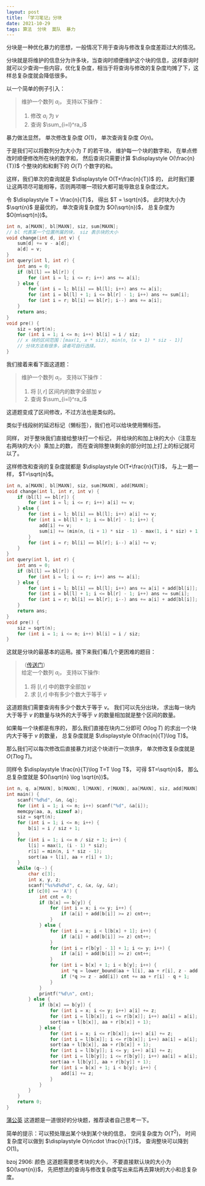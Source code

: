 ```yaml
---
layout: post
title: 「学习笔记」分块
date: 2021-10-29
tags: 算法  分块  莫队  暴力
---
```


分块是一种优化暴力的思想，一般情况下用于查询与修改复杂度差距过大的情况。

分块就是将维护的信息分为许多块，当查询时顺便维护这个块的信息，这样查询时就可以少查询一些内容，优化复杂度，相当于将查询与修改的复杂度均摊了下，这样总复杂度就会降低很多。

以一个简单的例子引入：

> 维护一个数列 $a_i$， 支持以下操作：
> 1. 修改 $a_i$ 为 $v$
> 2. 查询 $\sum_{i=l}^ra_i$

暴力做法显然， 单次修改复杂度 $O(1)$， 单次查询复杂度 $O(n)$。

于是我们可以将数列分为大小为 $T$ 的若干块， 维护每一个块的数字和， 在单点修改时顺便修改所在块的数字和， 然后查询只需要计算 $\displaystyle O(\frac{n}{T})$ 个整块的和和剩下的 $O(T)$ 个数字的和。

这样，我们单次的查询就是 $\displaystyle O(T+\frac{n}{T})$ 的， 此时我们要让这两项尽可能相等，否则两项哪一项较大都可能导致总复杂度过大。

令 $\displaystyle T = \frac{n}{T}$， 得出 $T = \sqrt{n}$， 此时块大小为 $\sqrt{n}$ 是最优的， 单次查询复杂度为 $O(\sqrt{n})$， 总复杂度为 $O(m\sqrt{n})$。

```cpp
int n, a[MAXN], bl[MAXN], siz, sum[MAXN]; 
// bl 代表某一个位置所属的块， siz 表示块的大小
void change(int d, int v) {
    sum[d] += v - a[d];
    a[d] = v;
}
int query(int l, int r) {
    int ans = 0;
    if (bl[l] == bl[r]) {
        for (int i = l; i <= r; i++) ans += a[i];
    } else {
        for (int i = l; bl[i] == bl[l]; i++) ans += a[i];
        for (int i = bl[l] + 1; i <= bl[r] - 1; i++) ans += sum[i];
        for (int i = r; bl[i] == bl[r]; i--) ans += a[i];
    }
    return ans;
}
void pre() {
    siz = sqrt(n);
    for (int i = 1; i <= n; i++) bl[i] = i / siz;
    // x 块的区间范围：[max(1, x * siz), min(n, (x + 1) * siz - 1)]
    // 分块方法有很多，读者可自行选择。
}
```

我们接着来看下面这道题：

> 维护一个数列 $a_i$， 支持以下操作：
> 1. 将 $[l,r]$ 区间内的数字全部加 $v$
> 2. 查询 $\sum_{i=l}^ra_i$

这道题变成了区间修改，不过方法也是类似的。

类似于线段树的延迟标记（懒标签），我们也可以给块使用懒标签。

同样， 对于整块我们直接给整块打一个标记， 并给块的和加上块的大小（注意左右两块的大小）乘加上的数， 而在查询除整块剩余的部分时加上打上的标记就可以了。

这样修改和查询的复杂度就都是 $\displaystyle O(T+\frac{n}{T})$， 与上一题一样， $T=\sqrt{n}$。

```cpp
int n, a[MAXN], bl[MAXN], siz, sum[MAXN], add[MAXN]; 
void change(int l, int r, int v) {
    if (bl[l] == bl[r]) {
        for (int i = l; i <= r; i++) a[i] += v;
    } else {
        for (int i = l; bl[i] == bl[l]; i++) a[i] += v;
        for (int i = bl[l] + 1; i <= bl[r] - 1; i++) {
            add[i] += v;
            sum[i] += (min(n, (i + 1) * siz - 1) - max(1, i * siz) + 1) * v;
        }
        for (int i = r; bl[i] == bl[r]; i--) a[i] += v;
    }
}
int query(int l, int r) {
    int ans = 0;
    if (bl[l] == bl[r]) {
        for (int i = l; i <= r; i++) ans += a[i];
    } else {
        for (int i = l; bl[i] == bl[l]; i++) ans += a[i] + add[bl[i]];
        for (int i = bl[l] + 1; i <= bl[r] - 1; i++) ans += sum[i];
        for (int i = r; bl[i] == bl[r]; i--) ans += a[i] + add[bl[i]];
    }
    return ans;
}
void pre() {
    siz = sqrt(n);
    for (int i = 1; i <= n; i++) bl[i] = i / siz;
}
```

这就是分块的最基本的运用。接下来我们看几个更困难的题目：

> （[传送门](https://www.luogu.com.cn/problem/P2801)）  
> 给定一个数列 $a_i$， 支持以下操作:
> 1. 将 $[l,r]$ 中的数字全部加 $v$
> 2. 求 $[l,r]$ 中有多少个数大于等于 $v$

这道题我们需要查询有多少个数大于等于 $v$。 我们可以先分出块， 求出每一块内大于等于 $v$ 的数量与块外的大于等于 $v$ 的数量相加就是整个区间的数量。

如果每一个块都是有序的， 那么我们直接在块内二分即可 $O(\log T)$ 的求出一个块内大于等于 $v$ 的数量， 总复杂度就是 $\displaystyle O(\frac{n}{T}\log T)$。

那么我们可以每次修改后直接暴力对这个块进行一次排序， 单次修改复杂度就是 $O(T \log T)$。

同样令 $\displaystyle \frac{n}{T}\log T=T \log T$， 可得 $T=\sqrt{n}$， 那么总复杂度就是 $O(\sqrt{n} \log \sqrt{n})$。

```cpp
int n, q, a[MAXN], b[MAXN], l[MAXN], r[MAXN], aa[MAXN], siz, add[MAXN];
int main() {
    scanf("%d%d", &n, &q);
    for (int i = 1; i <= n; i++) scanf("%d", &a[i]);
    memcpy(aa, a, sizeof a);
    siz = sqrt(n);
    for (int i = 1; i <= n; i++) {
        b[i] = i / siz + 1;
    }
    for (int i = 1; i <= n / siz + 1; i++) {
        l[i] = max(1, (i - 1) * siz);
        r[i] = min(n, i * siz - 1);
        sort(aa + l[i], aa + r[i] + 1);
    }
    while (q--) {
        char c[3];
        int x, y, z;
        scanf("%s%d%d%d", c, &x, &y, &z);
        if (c[0] == 'A') {
            int cnt = 0;
            if (b[x] == b[y]) {
                for (int i = x; i <= y; i++) {
                    if (a[i] + add[b[i]] >= z) cnt++;
                }
            } else {
                for (int i = x; i < l[b[x] + 1]; i++) {
                    if (a[i] + add[b[i]] >= z) cnt++;
                }
                for (int i = r[b[y] - 1] + 1; i <= y; i++) {
                    if (a[i] + add[b[i]] >= z) cnt++;
                }
                for (int i = b[x] + 1; i < b[y]; i++) {
                    int *q = lower_bound(aa + l[i], aa + r[i], z - add[i]);
                    if (*q >= z - add[i]) cnt += aa + r[i] - q + 1;
                }
            }
            printf("%d\n", cnt);
        } else {
            if (b[x] == b[y]) {
                for (int i = x; i <= y; i++) a[i] += z;
                for (int i = l[b[x]]; i <= r[b[x]]; i++) aa[i] = a[i];
                sort(aa + l[b[x]], aa + r[b[x]] + 1);
            } else {
                for (int i = x; i <= r[b[x]]; i++) a[i] += z;
                for (int i = l[b[x]]; i <= r[b[x]]; i++) aa[i] = a[i];
                sort(aa + l[b[x]], aa + r[b[x]] + 1);
                for (int i = l[b[y]]; i <= y; i++) a[i] += z;
                for (int i = l[b[y]]; i <= r[b[y]]; i++) aa[i] = a[i];
                sort(aa + l[b[y]], aa + r[b[y]] + 1);
                for (int i = b[x] + 1; i < b[y]; i++) {
                    add[i] += z;
                }
            }
        }
    }
    return 0;
}
```

[蒲公英](https://www.luogu.com.cn/problem/P4168) 这道题是一道很好的分块题，推荐读者自己思考一下。

简单的提示：可以预处理出某个块到某个块的信息， 空间复杂度为 $O(T^2)$， 时间复杂度可以做到 $\displaystyle O(n\cdot \frac{n}{T})$， 查询整块可以降到 $O(1)$。

bzoj 2906: 颜色 这道题需要思考块的大小， 不要直接默认块的大小为 $O(\sqrt{n})$， 先把想法的查询与修改复杂度写出来后再去算块的大小和总复杂度。